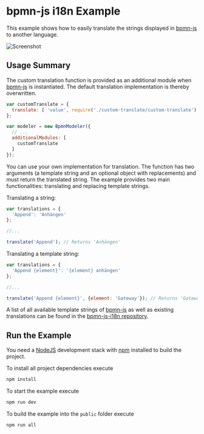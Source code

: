 # bpmn-js i18n Example

This example shows how to easily translate the strings displayed in [bpmn-js](https://github.com/bpmn-io/bpmn-js) to another language.

![Screenshot](resources/screenshot.png)

## Usage Summary

The custom translation function is provided as an additional module when [bpmn-js](https://github.com/bpmn-io/bpmn-js) is instantiated. The default translation implementation is thereby overwritten.

```javascript
var customTranslate = {
  translate: [ 'value', require('./custom-translate/custom-translate') ]
};

var modeler = new BpmnModeler({
  // ...
  additionalModules: [
    customTranslate
  ]
});
```

You can use your own implementation for translation. The function has two arguments (a template string and an optional object with replacements) and must return the translated string. The example provides two main functionalities: translating and replacing template strings.

Translating a string:

```javascript
var translations = {
  'Append': 'Anhängen'
};

//...

translate('Append'); // Returns 'Anhängen'
```

Translating a template string:

```javascript
var translations = {
  'Append {element}': '{element} anhängen'
};

//...

translate('Append {element}', {element: 'Gateway'}); // Returns 'Gateway anhängen'
```

A list of all available template strings of [bpmn-js](https://github.com/bpmn-io/bpmn-js) as well as existing translations can be found in the [bpmn-js-i18n repository](https://github.com/bpmn-io/bpmn-js-i18n).


## Run the Example

You need a [NodeJS](http://nodejs.org) development stack with [npm](https://npmjs.org) installed to build the project.

To install all project dependencies execute

```sh
npm install
```

To start the example execute

```sh
npm run dev
```

To build the example into the `public` folder execute

```sh
npm run all
```